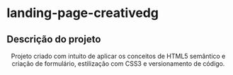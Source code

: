 # landing-page-creativedg
## Descrição do projeto
<p align="center">Projeto criado com intuito de aplicar os conceitos de HTML5 semântico e criação de formulário, estilização com CSS3 e versionamento de código.</p>

